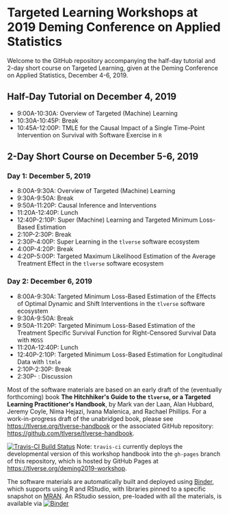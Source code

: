 # Targeted Learning Workshops at 2019 Deming Conference on Applied Statistics

Welcome to the GitHub repository accompanying the half-day tutorial and 2-day 
short course on Targeted Learning, given at the Deming Conference on Applied 
Statistics, December 4-6, 2019. 

## Half-Day Tutorial on December 4, 2019

* 9:00A-10:30A: Overview of Targeted (Machine) Learning 
* 10:30A-10:45P: Break
* 10:45A-12:00P: TMLE for the Causal Impact of a Single 
      Time-Point Intervention on Survival with Software Exercise in `R`

## 2-Day Short Course on December 5-6, 2019
### Day 1: December 5, 2019  

* 8:00A-9:30A: Overview of Targeted (Machine) Learning 
* 9:30A-9:50A: Break
* 9:50A-11:20P: Causal Inference and Interventions
* 11:20A-12:40P: Lunch
* 12:40P-2:10P: Super (Machine) Learning and Targeted Minimum Loss-Based 
  Estimation 
* 2:10P-2:30P: Break
* 2:30P-4:00P: Super Learning in the `tlverse` software ecosystem
* 4:00P-4:20P: Break
* 4:20P-5:00P: Targeted Maximum Likelihood Estimation of the Average Treatment 
  Effect in the `tlverse` software ecosystem

### Day 2: December 6, 2019  

* 8:00A-9:30A: Targeted Minimum Loss-Based Estimation of the Effects of Optimal 
  Dynamic and Shift Interventions in the `tlverse` software ecosystem
* 9:30A-9:50A: Break
* 9:50A-11:20P: Targeted Minimum Loss-Based Estimation of the Treatment 
  Specific Survival Function for Right-Censored Survival Data with `MOSS`
* 11:20A-12:40P: Lunch
* 12:40P-2:10P: Targeted Minimum Loss-Based Estimation for Longitudinal Data 
  with `ltmle` 
* 2:10P-2:30P: Break
* 2:30P- : Discussion

Most of the software materials are based on an 
early draft of the (eventually forthcoming) book **The Hitchhiker's Guide to the 
`tlverse`, or a Targeted Learning Practitioner's Handbook**, by Mark van der 
Laan, Alan Hubbard, Jeremy Coyle, Nima Hejazi, Ivana Malenica, and Rachael 
Phillips. For a work-in-progress draft of the unabridged book, please see 
https://tlverse.org/tlverse-handbook or the associated GitHub 
repository: https://github.com/tlverse/tlverse-handbook.

[![Travis-CI Build Status](https://travis-ci.com/tlverse/deming2019-workshop.svg?branch=master)](https://travis-ci.com/tlverse/deming2019-workshop)
Note: `travis-ci` currently deploys the developmental version of this workshop
handbook into the `gh-pages` branch of this repository, which is hosted by
GitHub Pages at https://tlverse.org/deming2019-workshop.

The software materials are automatically built and deployed using
[Binder](https://github.com/jupyterhub/binderhub), which supports using R
and RStudio, with libraries pinned to a specific snapshot on
[MRAN](https://mran.microsoft.com/documents/rro/reproducibility). An
RStudio session, pre-loaded with all the materials, is available via
[![Binder](http://mybinder.org/badge_logo.svg)](http://mybinder.org/v2/gh/tlverse/deming2019-workshop/master?urlpath=rstudio)
